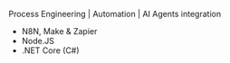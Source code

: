 Process Engineering | Automation | AI Agents integration

- N8N, Make & Zapier
- Node.JS
- .NET Core (C#)

<!---
Andriy-Kozlovsky/Andriy-Kozlovsky is a ✨ special ✨ repository because its `README.md` (this file) appears on your GitHub profile.
You can click the Preview link to take a look at your changes.
--->
